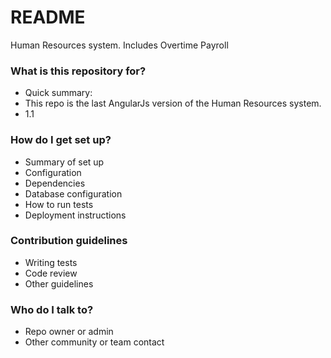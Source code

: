 # README #

Human Resources system.
Includes Overtime Payroll


### What is this repository for? ###

* Quick summary:
* This repo is the last AngularJs version of the Human Resources system.
* 1.1

### How do I get set up? ###

* Summary of set up
* Configuration
* Dependencies
* Database configuration
* How to run tests
* Deployment instructions

### Contribution guidelines ###

* Writing tests
* Code review
* Other guidelines

### Who do I talk to? ###

* Repo owner or admin
* Other community or team contact